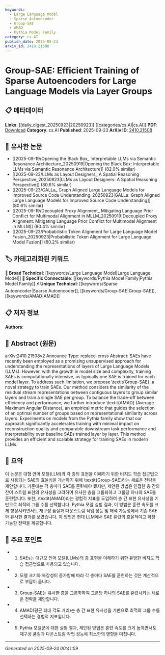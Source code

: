 ```yaml
---
keywords:
  - Large Language Model
  - Sparse Autoencoder
  - Group-SAE
  - AMAD
  - Pythia Model Family
category: cs.AI
publish_date: 2025-09-23
arxiv_id: 2410.21508
---
```


<!-- KEYWORD_LINKING_METADATA:
{
  "processed_timestamp": "2025-09-24T00:41:09.209350",
  "vocabulary_version": "1.0",
  "selected_keywords": [
    "Large Language Model",
    "Sparse Autoencoder",
    "Group-SAE",
    "AMAD",
    "Pythia Model Family"
  ],
  "rejected_keywords": [],
  "similarity_scores": {
    "Large Language Model": 0.9,
    "Sparse Autoencoder": 0.88,
    "Group-SAE": 0.85,
    "AMAD": 0.8,
    "Pythia Model Family": 0.82
  },
  "extraction_method": "AI_prompt_based",
  "budget_applied": true,
  "candidates_json": {
    "candidates": [
      {
        "surface": "Large Language Models",
        "canonical": "Large Language Model",
        "aliases": [
          "LLM",
          "Large Language Models"
        ],
        "category": "broad_technical",
        "rationale": "Central to the paper's focus on improving training efficiency for these models.",
        "novelty_score": 0.2,
        "connectivity_score": 0.95,
        "specificity_score": 0.8,
        "link_intent_score": 0.9
      },
      {
        "surface": "Sparse Autoencoders",
        "canonical": "Sparse Autoencoder",
        "aliases": [
          "SAE",
          "Sparse Autoencoders"
        ],
        "category": "unique_technical",
        "rationale": "Key method discussed for improving layer representation understanding.",
        "novelty_score": 0.75,
        "connectivity_score": 0.65,
        "specificity_score": 0.85,
        "link_intent_score": 0.88
      },
      {
        "surface": "Group-SAE",
        "canonical": "Group-SAE",
        "aliases": [],
        "category": "unique_technical",
        "rationale": "Novel strategy introduced in the paper for efficient training.",
        "novelty_score": 0.8,
        "connectivity_score": 0.6,
        "specificity_score": 0.9,
        "link_intent_score": 0.85
      },
      {
        "surface": "Average Maximum Angular Distance",
        "canonical": "AMAD",
        "aliases": [
          "Average Maximum Angular Distance"
        ],
        "category": "unique_technical",
        "rationale": "Introduces a new metric for optimizing layer grouping.",
        "novelty_score": 0.7,
        "connectivity_score": 0.55,
        "specificity_score": 0.88,
        "link_intent_score": 0.8
      },
      {
        "surface": "Pythia family",
        "canonical": "Pythia Model Family",
        "aliases": [
          "Pythia family"
        ],
        "category": "specific_connectable",
        "rationale": "Specific model family used in experiments, relevant for contextual linking.",
        "novelty_score": 0.65,
        "connectivity_score": 0.7,
        "specificity_score": 0.78,
        "link_intent_score": 0.82
      }
    ],
    "ban_list_suggestions": [
      "method",
      "experiment",
      "performance"
    ]
  },
  "decisions": [
    {
      "candidate_surface": "Large Language Models",
      "resolved_canonical": "Large Language Model",
      "decision": "linked",
      "scores": {
        "novelty": 0.2,
        "connectivity": 0.95,
        "specificity": 0.8,
        "link_intent": 0.9
      }
    },
    {
      "candidate_surface": "Sparse Autoencoders",
      "resolved_canonical": "Sparse Autoencoder",
      "decision": "linked",
      "scores": {
        "novelty": 0.75,
        "connectivity": 0.65,
        "specificity": 0.85,
        "link_intent": 0.88
      }
    },
    {
      "candidate_surface": "Group-SAE",
      "resolved_canonical": "Group-SAE",
      "decision": "linked",
      "scores": {
        "novelty": 0.8,
        "connectivity": 0.6,
        "specificity": 0.9,
        "link_intent": 0.85
      }
    },
    {
      "candidate_surface": "Average Maximum Angular Distance",
      "resolved_canonical": "AMAD",
      "decision": "linked",
      "scores": {
        "novelty": 0.7,
        "connectivity": 0.55,
        "specificity": 0.88,
        "link_intent": 0.8
      }
    },
    {
      "candidate_surface": "Pythia family",
      "resolved_canonical": "Pythia Model Family",
      "decision": "linked",
      "scores": {
        "novelty": 0.65,
        "connectivity": 0.7,
        "specificity": 0.78,
        "link_intent": 0.82
      }
    }
  ]
}
-->

# Group-SAE: Efficient Training of Sparse Autoencoders for Large Language Models via Layer Groups

## 📋 메타데이터

**Links**: [[daily_digest_20250923|20250923]] [[categories/cs.AI|cs.AI]]
**PDF**: [Download](https://arxiv.org/pdf/2410.21508.pdf)
**Category**: cs.AI
**Published**: 2025-09-23
**ArXiv ID**: [2410.21508](https://arxiv.org/abs/2410.21508)

## 🔗 유사한 논문
- [[2025-09-19/Opening the Black Box_ Interpretable LLMs via Semantic Resonance Architecture_20250919|Opening the Black Box: Interpretable LLMs via Semantic Resonance Architecture]] (82.0% similar)
- [[2025-09-23/LLMs as Layout Designers_ A Spatial Reasoning Perspective_20250923|LLMs as Layout Designers: A Spatial Reasoning Perspective]] (80.9% similar)
- [[2025-09-23/GALLa_ Graph Aligned Large Language Models for Improved Source Code Understanding_20250923|GALLa: Graph Aligned Large Language Models for Improved Source Code Understanding]] (80.6% similar)
- [[2025-09-19/Decoupled Proxy Alignment_ Mitigating Language Prior Conflict for Multimodal Alignment in MLLM_20250919|Decoupled Proxy Alignment: Mitigating Language Prior Conflict for Multimodal Alignment in MLLM]] (80.4% similar)
- [[2025-09-23/Probabilistic Token Alignment for Large Language Model Fusion_20250923|Probabilistic Token Alignment for Large Language Model Fusion]] (80.2% similar)

## 🏷️ 카테고리화된 키워드
**🧠 Broad Technical**: [[keywords/Large Language Model|Large Language Model]]
**🔗 Specific Connectable**: [[keywords/Pythia Model Family|Pythia Model Family]]
**⚡ Unique Technical**: [[keywords/Sparse Autoencoder|Sparse Autoencoder]], [[keywords/Group-SAE|Group-SAE]], [[keywords/AMAD|AMAD]]

## 📋 저자 정보

**Authors:** 

## 📄 Abstract (원문)

arXiv:2410.21508v2 Announce Type: replace-cross 
Abstract: SAEs have recently been employed as a promising unsupervised approach for understanding the representations of layers of Large Language Models (LLMs). However, with the growth in model size and complexity, training SAEs is computationally intensive, as typically one SAE is trained for each model layer. To address such limitation, we propose \textit{Group-SAE}, a novel strategy to train SAEs. Our method considers the similarity of the residual stream representations between contiguous layers to group similar layers and train a single SAE per group. To balance the trade-off between efficiency and performance, we further introduce \textit{AMAD} (Average Maximum Angular Distance), an empirical metric that guides the selection of an optimal number of groups based on representational similarity across layers. Experiments on models from the Pythia family show that our approach significantly accelerates training with minimal impact on reconstruction quality and comparable downstream task performance and interpretability over baseline SAEs trained layer by layer. This method provides an efficient and scalable strategy for training SAEs in modern LLMs.

## 📝 요약

이 논문은 대형 언어 모델(LLM)의 각 층의 표현을 이해하기 위한 비지도 학습 접근법으로 사용되는 SAE의 효율성을 개선하기 위해 \textit{Group-SAE}라는 새로운 전략을 제안합니다. 기존에는 각 층마다 SAE를 훈련해야 했지만, 제안된 방법은 인접한 층 간의 잔여 스트림 표현의 유사성을 고려하여 유사한 층을 그룹화하고 그룹당 하나의 SAE를 훈련합니다. 또한, \textit{AMAD}라는 경험적 지표를 도입하여 층 간 표현 유사성을 기반으로 최적의 그룹 수를 선택합니다. Pythia 모델 실험 결과, 이 방법은 훈련 속도를 크게 향상시키면서도 재구성 품질과 다운스트림 작업 성능 및 해석 가능성에서 기존 SAE와 유사한 결과를 보였습니다. 이 방법은 현대 LLM에서 SAE 훈련의 효율적이고 확장 가능한 전략을 제공합니다.

## 🎯 주요 포인트

- 1. SAEs는 대규모 언어 모델(LLMs)의 층 표현을 이해하기 위한 유망한 비지도 학습 접근법으로 사용되고 있습니다.
- 2. 모델 크기와 복잡성이 증가함에 따라 각 층마다 SAE를 훈련하는 것은 계산적으로 부담이 큽니다.
- 3. Group-SAE는 유사한 층을 그룹화하여 그룹당 하나의 SAE를 훈련시키는 새로운 전략을 제안합니다.
- 4. AMAD(평균 최대 각도 거리)는 층 간 표현 유사성을 기반으로 최적의 그룹 수를 선택하는 경험적 지표입니다.
- 5. Pythia 모델군에 대한 실험 결과, 제안된 방법은 훈련 속도를 크게 높이면서도 재구성 품질과 다운스트림 작업 성능에 최소한의 영향을 미칩니다.


---

*Generated on 2025-09-24 00:41:09*